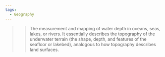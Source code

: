 ```yaml
---
tags:
  - Geography
---
```


>> The measurement and mapping of water depth in oceans, seas, lakes, or rivers. It essentially describes the topography of the underwater terrain (the shape, depth, and features of the seafloor or lakebed), analogous to how topography describes land surfaces.